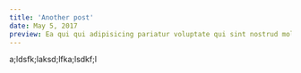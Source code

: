 ```yaml
---
title: 'Another post'
date: May 5, 2017
preview: Ea qui qui adipisicing pariatur voluptate qui sint nostrud mollit. Ad sunt consequat do tempor tempor incididunt laborum. Officia aliqua commodo sint consequat est Lorem incididunt veniam incididunt sunt ex. Et reprehenderit voluptate ex sunt esse eiusmod ad veniam irure adipisicing et aliqua nisi aliquip.
---
```

a;ldsfk;laksd;lfka;lsdkf;l
